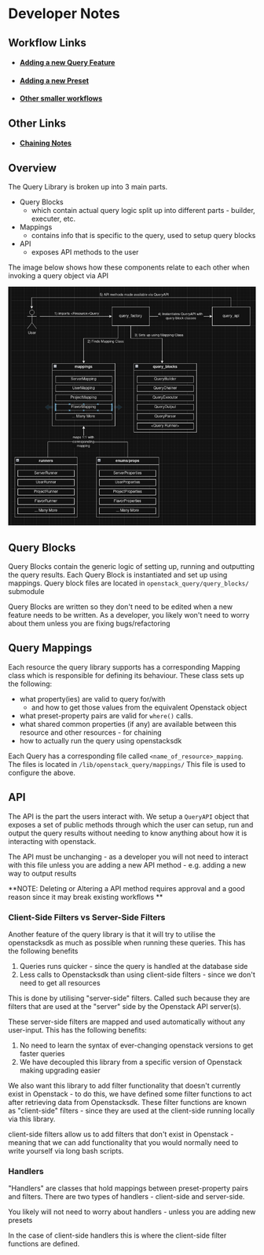# Developer Notes

## Workflow Links
- #### [Adding a new Query Feature](ADDING_NEW_QUERIES.md)
- #### [Adding a new Preset](ADDING_NEW_PRESETS.md)
- #### [Other smaller workflows](OTHER_WORKFLOWS.md)

## Other Links
- #### [Chaining Notes](CHAINING.md)


## Overview

The Query Library is broken up into 3 main parts.
- Query Blocks
  - which contain actual query logic split up into different parts - builder, executer, etc.
- Mappings
  - contains info that is specific to the query, used to setup query blocks
- API
  - exposes API methods to the user

The image below shows how these components relate to each other when invoking a query object via API

![Query API Workflow](./imgs/queryapi-workflow.png)


## Query Blocks

Query Blocks contain the generic logic of setting up, running and outputting the query results.
Each Query Block is instantiated and set up using mappings.
Query block files are located in `openstack_query/query_blocks/` submodule

Query Blocks are written so they don't need to be edited when a new feature needs to be written.
As a developer, you likely won't need to worry about them unless you are fixing bugs/refactoring

## Query Mappings

Each resource the query library supports has a corresponding Mapping class which is responsible for defining its behaviour.
These class sets up the following:
 - what property(ies) are valid to query for/with
   - and how to get those values from the equivalent Openstack object
 - what preset-property pairs are valid for `where()` calls.
 - what shared common properties (if any) are available between this resource and other resources - for chaining
 - how to actually run the query using openstacksdk

Each Query has a corresponding file called `<name_of_resource>_mapping`. The files is located in `/lib/openstack_query/mappings/`
This file is used to configure the above.


## API

The API is the part the users interact with. We setup a `QueryAPI` object that exposes a set of public methods through
which the user can setup, run and output the query results without needing to know anything about how it is interacting
with openstack.

The API must be unchanging - as a developer you will not need to interact with this file unless you are adding a new
API method - e.g. adding a new way to output results

**NOTE: Deleting or Altering a API method requires approval and a good reason since it may break existing workflows **


### Client-Side Filters vs Server-Side Filters

Another feature of the query library is that it will try to utilise the openstacksdk as much as possible when
running these queries. This has the following benefits

1. Queries runs quicker - since the query is handled at the database side
2. Less calls to Openstacksdk than using client-side filters - since we don't need to get all resources

This is done by utilising "server-side" filters. Called such because they are filters that are used at the "server"
side by the Openstack API server(s).

These server-side filters are mapped and used automatically without any user-input. This has the following benefits:

1. No need to learn the syntax of ever-changing openstack versions to get faster queries
2. We have decoupled this library from a specific version of Openstack making upgrading easier

We also want this library to add filter functionality that doesn't currently exist in Openstack - to do this, we
have defined some filter functions to act after retrieving data from Openstacksdk. These filter functions are known as
"client-side" filters - since they are used at the client-side running locally via this library.

client-side filters allow us to add filters that don't exist in Openstack - meaning that we can add functionality that
you would normally need to write yourself via long bash scripts.

### Handlers

"Handlers" are classes that hold mappings between preset-property pairs and filters.
There are two types of handlers - client-side and server-side.

You likely will not need to worry about handlers - unless you are adding new presets

In the case of client-side handlers this is where the client-side filter functions are defined.
